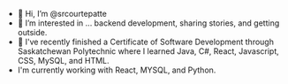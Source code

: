 - 👋 Hi, I’m @srcourtepatte
- 👀 I’m interested in ... backend development, sharing stories, and getting outside.
- 🌱 I've recently finished a Certificate of Software Development through Saskatchewan Polytechnic where I learned Java, C#, React, Javascript, CSS, MySQL, and HTML.
- I'm currently working with React, MYSQL, and Python. 

<!---
srcourtepatte/srcourtepatte is a ✨ special ✨ repository because its `README.md` (this file) appears on your GitHub profile.
You can click the Preview link to take a look at your changes.
--->
